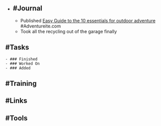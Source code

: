 - ## #Journal
	- Published [Easy Guide to the 10 essentials for outdoor adventure](https://adventureite.com/outdoors/the-ten-essentials/) #Adventureite.com
	- Took all the recycling out of the garage finally
## #Tasks
	- ### Finished
	- ### Worked On
	- ### Added
## #Training
## #Links
## #Tools